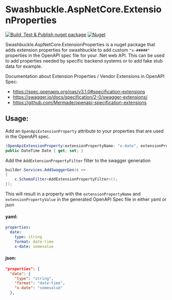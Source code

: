 # Swashbuckle.AspNetCore.ExtensionProperties

[![Build, Test & Publish nuget package](https://github.com/Geertvdc/Swashbuckle.AspNetCore.ExtensionProperties/actions/workflows/build-nugetpackage.yml/badge.svg)](https://github.com/Geertvdc/Swashbuckle.AspNetCore.ExtensionProperties/actions/workflows/build-nugetpackage.yml)
[![Nuget](https://img.shields.io/nuget/v/Swashbuckle.AspNetCore.ExtensionProperties)](https://www.nuget.org/packages/Swashbuckle.AspNetCore.ExtensionProperties/)

Swashbuckle.AspNetCore.ExtensionProperties is a nuget package that adds extension properties for swashbuckle to add custom `"x-#####"` properties in the OpenAPI spec file for your .Net web API. This can be used to add properties needed by specific backend systems or to add fake stub data for example.

Documentation about Extension Properties / Vendor Extensions in OpenAPI Spec:
- https://spec.openapis.org/oas/v3.1.0#specification-extensions
- https://swagger.io/docs/specification/2-0/swagger-extensions/
- https://github.com/Mermade/openapi-specification-extensions

## Usage:

Add an `OpenApiExtensionProperty` attribute to your properties that are used in the OpenAPI spec.
```C#
[OpenApiExtensionProperty(extensionPropertyName: "x-date", extensionPropertyValue:"somevalue")]
public DateTime Date { get; set; }
```

Add the `AddExtensionPropertyFilter` filter to the swagger generation
```C#
builder.Services.AddSwaggerGen(c =>
{
    c.SchemaFilter<AddExtensionPropertyFilter>();
});
```

This will result in a property with the `extensionPropertyName` and `extensionPropertyValue` in the generated OpenAPI Spec file in either yaml or json

#### yaml:
```yaml
properties:
  date:
    type: string
    format: date-time
    x-date: somevalue
```
#### json:
```json
"properties": {
  "date": {
    "type": "string",
    "format": "date-time",
    "x-date": "somevalue"
  },
```
